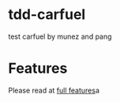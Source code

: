 # tdd-carfuel
test carfuel by munez and pang



# Features
Please read at [full features](features.md)a